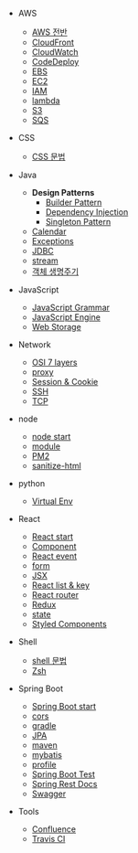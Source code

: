 * AWS
  * [AWS 전반](/aws/aws.md)
  * [CloudFront](/aws/cloudfront.md)
  * [CloudWatch](/aws/cloudwatch.md)
  * [CodeDeploy](/aws/codedeploy.md)
  * [EBS](/aws/ebs.md)
  * [EC2](/aws/ec2.md)
  * [IAM](/aws/iam.md)
  * [lambda](/aws/lambda.md)
  * [S3](/aws/s3.md)
  * [SQS](/aws/sqs.md)

* CSS
  * [CSS 문법](/css/css-grammar.md)

* Java
  * **Design Patterns**
      * [Builder Pattern](/java/design-pattern/builder-pattern.md)
      * [Dependency Injection](/java/design-pattern/dependency-injection.md)
      * [Singleton Pattern](/java/design-pattern/singleton-pattern)
  * [Calendar](/java/calendar.md)
  * [Exceptions](/java/exceptions.md)
  * [JDBC](/java/jdbc.md)
  * [stream](/java/stream.md)
  * [객체 생명주기](/java/life-cycle-of-objects.md)

* JavaScript
  * [JavaScript Grammar](/javascript/grammar.md)
  * [JavaScript Engine](/javascript/js-engine.md)
  * [Web Storage](/javascript/web-storage.md)

* Network
  * [OSI 7 layers](/network/osi-7-layer.md)
  * [proxy](/network/proxy.md)
  * [Session & Cookie](/network/session-cookie.md)
  * [SSH](/network/ssh.md)
  * [TCP](/network/tcp.md)

* node
  * [node start](/node/node-start.md)
  * [module](/node/node-module.md)
  * [PM2](/node/pm2.md)
  * [sanitize-html](/node/sanitize-html.md)

* python
  * [Virtual Env](/python/virtualenv.md)

* React
  * [React start](/react/react-start.md)
  * [Component](/react/component.md)
  * [React event](/react/event.md)
  * [form](/react/form.md)
  * [JSX](/react/jsx.md)
  * [React list & key](/react/list-and-key.md)
  * [React router](/react/react-router.md)
  * [Redux](/react/redux.md)
  * [state](/react/state.md)
  * [Styled Components](/react/styled-components.md)

* Shell
  * [shell 문법](/shell/shell-grammar.md)
  * [Zsh](/shell/zsh.md)

* Spring Boot
  * [Spring Boot start](/spring-boot/spring-boot-start.md)
  * [cors](/spring-boot/cors.md)
  * [gradle](/spring-boot/gradle.md)
  * [JPA](/spring-boot/jpa.md)
  * [maven](/spring-boot/maven.md)
  * [mybatis](/spring-boot/mybatis.md)
  * [profile](/spring-boot/profile.md)
  * [Spring Boot Test](/spring-boot/spring-boot-test.md)
  * [Spring Rest Docs](/spring-boot/spring-rest-docs.md)
  * [Swagger](/spring-boot/swagger.md)

* Tools
  * [Confluence](/tools/confluence.md)
  * [Travis CI](/tools/travis-ci.md)